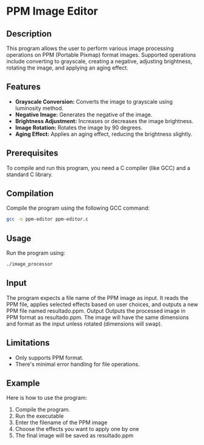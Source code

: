 # PPM Image Editor

## Description

This program allows the user to perform various image processing operations on PPM (Portable Pixmap) format images. Supported operations include converting to grayscale, creating a negative, adjusting brightness, rotating the image, and applying an aging effect.

## Features

- **Grayscale Conversion:** Converts the image to grayscale using luminosity method.
- **Negative Image:** Generates the negative of the image.
- **Brightness Adjustment:** Increases or decreases the image brightness.
- **Image Rotation:** Rotates the image by 90 degrees.
- **Aging Effect:** Applies an aging effect, reducing the brightness slightly.

## Prerequisites

To compile and run this program, you need a C compiler (like GCC) and a standard C library.

## Compilation

Compile the program using the following GCC command:

```bash
gcc -o ppm-editor ppm-editor.c
```

## Usage

Run the program using:

```bash
./image_processor
```

## Input

The program expects a file name of the PPM image as input.
It reads the PPM file, applies selected effects based on user choices, and outputs a new PPM file named resultado.ppm.
Output
Outputs the processed image in PPM format as resultado.ppm.
The image will have the same dimensions and format as the input unless rotated (dimensions will swap).

## Limitations
- Only supports PPM format.
- There's minimal error handling for file operations.

## Example
Here is how to use the program:
1. Compile the program.
2. Run the executable
3. Enter the filename of the PPM image
4. Choose the effects you want to apply one by one
5. The final image will be saved as resultado.ppm
